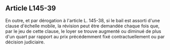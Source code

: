 Article L145-39
----
En outre, et par dérogation à l'article L. 145-38, si le bail est assorti d'une
clause d'échelle mobile, la révision peut être demandée chaque fois que, par le
jeu de cette clause, le loyer se trouve augmenté ou diminué de plus d'un quart
par rapport au prix précédemment fixé contractuellement ou par décision
judiciaire.
